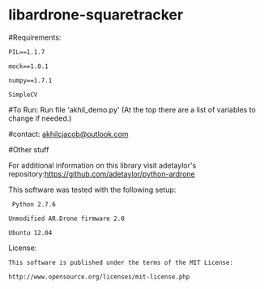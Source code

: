 # libardrone-squaretracker

#Requirements:

    PIL==1.1.7
  
    mock==1.0.1
   
    numpy==1.7.1
  
    SimpleCV

#To Run:
  Run file 'akhil_demo.py'
  (At the top there are a list of variables to change if needed.)
  
#contact:
      akhilcjacob@outlook.com

#Other stuff
 
  For additional information on this library visit adetaylor's repository:https://github.com/adetaylor/python-ardrone

  This software was tested with the following setup:
  
     Python 2.7.6
  
    Unmodified AR.Drone firmware 2.0
  
    Ubuntu 12.04

  License:

    This software is published under the terms of the MIT License:

    http://www.opensource.org/licenses/mit-license.php
